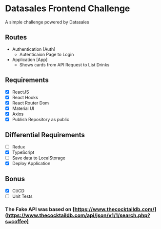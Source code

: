 # Datasales Frontend Challenge

  A simple challenge powered by Datasales

## Routes

  - Authentication [Auth]
    - Autenticaion Page to Login
  - Application [App]
    - Shows cards from API Request to List Drinks

## Requirements

- [X] ReactJS
- [X] React Hooks
- [X] React Router Dom
- [X] Material UI
- [X] Axios
- [X] Publish Repository as public

## Differential Requirements

- [ ] Redux
- [X] TypeScript
- [ ] Save data to LocalStorage
- [X] Deploy Application

## Bonus
- [x] CI/CD
- [ ] Unit Tests

### The Fake API was based on [https://www.thecocktaildb.com/](https://www.thecocktaildb.com/api/json/v1/1/search.php?s=coffee)